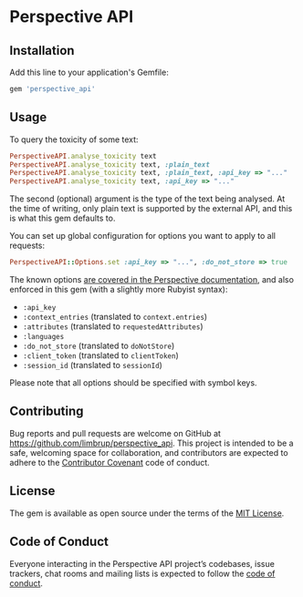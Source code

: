 # Perspective API

## Installation

Add this line to your application's Gemfile:

```ruby
gem 'perspective_api'
```

## Usage

To query the toxicity of some text:

```ruby
PerspectiveAPI.analyse_toxicity text
PerspectiveAPI.analyse_toxicity text, :plain_text
PerspectiveAPI.analyse_toxicity text, :plain_text, :api_key => "..."
PerspectiveAPI.analyse_toxicity text, :api_key => "..."
```

The second (optional) argument is the type of the text being analysed. At the time of writing, only plain text is supported by the external API, and this is what this gem defaults to.

You can set up global configuration for options you want to apply to all requests:

```ruby
PerspectiveAPI::Options.set :api_key => "...", :do_not_store => true
```

The known options [are covered in the Perspective documentation](https://github.com/conversationai/perspectiveapi/blob/master/api_reference.md#scoring-comments-analyzecomment), and also enforced in this gem (with a slightly more Rubyist syntax):

* `:api_key`
* `:context_entries` (translated to `context.entries`)
* `:attributes` (translated to `requestedAttributes`)
* `:languages`
* `:do_not_store` (translated to `doNotStore`)
* `:client_token` (translated to `clientToken`)
* `:session_id` (translated to `sessionId`)

Please note that all options should be specified with symbol keys.

## Contributing

Bug reports and pull requests are welcome on GitHub at https://github.com/limbrup/perspective_api. This project is intended to be a safe, welcoming space for collaboration, and contributors are expected to adhere to the [Contributor Covenant](http://contributor-covenant.org) code of conduct.

## License

The gem is available as open source under the terms of the [MIT License](http://opensource.org/licenses/MIT).

## Code of Conduct

Everyone interacting in the Perspective API project’s codebases, issue trackers, chat rooms and mailing lists is expected to follow the [code of conduct](https://github.com/limbrup/perspective_api/blob/master/CODE_OF_CONDUCT.md).
